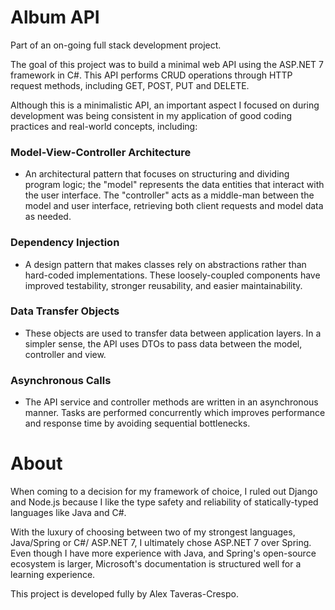 # Album API

Part of an on-going full stack development project.

The goal of this project was to build a minimal web API using the ASP.NET 7 framework in C#. This API performs CRUD operations through HTTP request methods, including GET, POST, PUT and DELETE. 

Although this is a minimalistic API, an important aspect I focused on during development was being consistent in my application of good coding practices and real-world concepts, including: 

### Model-View-Controller Architecture
* An architectural pattern that focuses on structuring and dividing program logic; the "model" represents the data entities that interact with the user interface. The "controller" acts as a middle-man between the model and user interface, retrieving both client requests and model data as needed. 

### Dependency Injection
* A design pattern that makes classes rely on abstractions rather than hard-coded implementations. These loosely-coupled components have improved testability, stronger reusability, and easier maintainability. 

### Data Transfer Objects
* These objects are used to transfer data between application layers. In a simpler sense, the API uses DTOs to pass data between the model, controller and view. 

### Asynchronous Calls
* The API service and controller methods are written in an asynchronous manner. Tasks are performed concurrently which improves performance and response time by avoiding sequential bottlenecks.


# About

When coming to a decision for my framework of choice, I ruled out Django and Node.js because I like the type safety and reliability of statically-typed languages like Java and C#. 

With the luxury of choosing between two of my strongest languages, Java/Spring or C#/ ASP.NET 7, I ultimately chose ASP.NET 7 over Spring. Even though I have more experience with Java, and Spring's open-source ecosystem is larger, Microsoft's documentation is structured well for a learning experience. 

This project is developed fully by Alex Taveras-Crespo.

